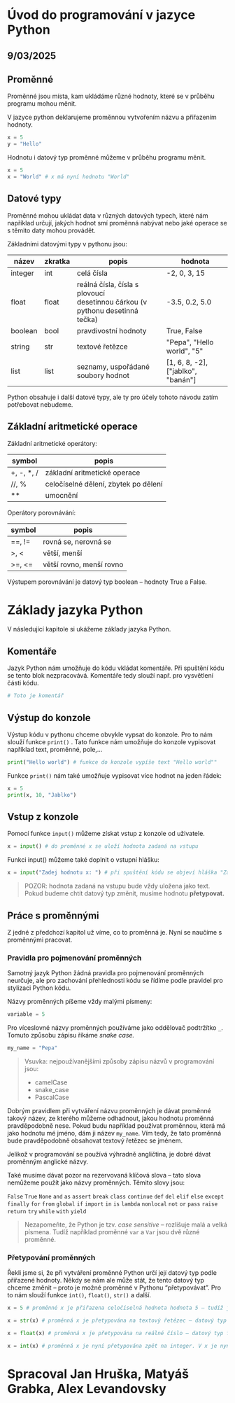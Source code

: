 # Úvod do programování v jazyce Python

## 9/03/2025

## Proměnné

Proměnné jsou místa, kam ukládáme různé hodnoty, které se v průběhu programu mohou měnit.

V jazyce python deklarujeme proměnnou vytvořením názvu a přiřazením hodnoty.

```python
x = 5 
y = "Hello"
```

Hodnotu i datový typ proměnné můžeme v průběhu programu měnit.

```python
x = 5 
x = "World" # x má nyní hodnotu "World"
```

## Datové typy

Proměnné mohou ukládat data v různých datových typech, které nám například určují, jakých hodnot smí proměnná nabývat nebo jaké operace se s těmito daty mohou provádět.

Základními datovými typy v pythonu jsou:

| název | zkratka | popis | hodnota |
| --- | --- | --- | --- |
| integer | int | celá čísla | -2, 0, 3, 15 |
| float | float | reálná čísla, čísla s plovoucí <br> desetinnou čárkou (v pythonu desetinná tečka) | -3.5, 0.2, 5.0 |
| boolean | bool | pravdivostní hodnoty | True, False |
| string | str | textové řetězce | "Pepa", "Hello world", "5" |
| list | list | seznamy, uspořádané soubory hodnot | [1, 6, 8, -2], ["jablko", "banán"] |

Python obsahuje i další datové typy, ale ty pro účely tohoto návodu zatím potřebovat nebudeme.

## Základní aritmetické operace

Základní aritmetické operátory:

| symbol | popis |
| --- | --- |
| +, -, *, / | základní aritmetické operace |
| //, % | celočíselné dělení, zbytek po dělení |
| ** | umocnění |

Operátory porovnávání:

| symbol | popis |
| --- | --- |
| ==, != | rovná se, nerovná se |
| >, < | větší, menší |
| >=, <= | větší rovno, menší rovno |

Výstupem porovnávání je datový typ boolean – hodnoty True a False.

# Základy jazyka Python

V následující kapitole si ukážeme základy jazyka Python.

## Komentáře

Jazyk Python nám umožňuje do kódu vkládat komentáře. Při spuštění kódu se tento blok nezpracovává. Komentáře tedy slouží např. pro vysvětlení části kódu.

  

```python
# Toto je komentář
```

## Výstup do konzole

Výstup kódu v pythonu chceme obvykle vypsat do konzole. Pro to nám slouží funkce `print()` . Tato funkce nám umožňuje do konzole vypisovat například text, proměnné, pole,…

```python
print("Hello world") # funkce do konzole vypíše text "Hello world""
```

Funkce `print()` nám také umožňuje vypisovat více hodnot na jeden řádek:

```python
x = 5
print(x, 10, "Jablko")
```

## Vstup z konzole

Pomocí funkce `input()` můžeme získat vstup z konzole od uživatele.

```python
x = input() # do proměnné x se uloží hodnota zadaná na vstupu
```

Funkci input() můžeme také doplnit o vstupní hlášku:

```python
x = input("Zadej hodnotu x: ") # při spuštění kódu se objeví hláška "Zadej hodnotu x: "
```

> POZOR: hodnota zadaná na vstupu bude vždy uložena jako text. Pokud budeme chtít datový typ změnit, musíme hodnotu **přetypovat.**
> 

## Práce s proměnnými

Z jedné z předchozí kapitol už víme, co to proměnná je. Nyní se naučíme s proměnnými pracovat.

### Pravidla pro pojmenování proměnných

Samotný jazyk Python žádná pravidla pro pojmenování proměnných neurčuje, ale pro zachování přehlednosti kódu se řídíme podle pravidel pro stylizaci Python kódu.

Názvy proměnných píšeme vždy malými písmeny:

```python
variable = 5
```

Pro víceslovné názvy proměnných používáme jako oddělovač podtržítko `_`. Tomuto způsobu zápisu říkáme *snake case.*

```python
my_name = "Pepa"
```

> Vsuvka: nejpoužívanějšími způsoby zápisu názvů v programování jsou:
> 
> - camelCase
> - snake_case
> - PascalCase

Dobrým pravidlem při vytváření názvu proměnných je dávat proměnné takový název, ze kterého můžeme odhadnout, jakou hodnotu proměnná pravděpodobně nese. Pokud budu například používat proměnnou, která má jako hodnotu mé jméno, dám ji název `my_name`. Vím tedy, že tato proměnná bude pravděpodobně obsahovat textový řetězec se jménem.

Jelikož v programování se používá výhradně angličtina, je dobré dávat proměnným anglické názvy.

Také musíme dávat pozor na rezervovaná klíčová slova – tato slova nemůžeme použít jako názvy proměnných. Těmito slovy jsou: 

`False` `True` `None` `and` `as` `assert` `break` `class` `continue` `def` `del` `elif` `else` `except` `finally` `for` `from` `global` `if` `import` `in` `is` `lambda` `nonlocal` `not` `or` `pass` `raise` `return` `try` `while` `with` `yield`

> Nezapomeňte, že Python je tzv. *case sensitive –* rozlišuje malá a velká písmena. Tudíž například proměnné `var` a `Var` jsou dvě různé proměnné.
> 

### Přetypování proměnných

Řekli jsme si, že při vytváření proměnné Python určí její datový typ podle přiřazené hodnoty. Někdy se nám ale může stát, že tento datový typ chceme změnit – proto je možné proměnné v Pythonu “přetypovávat”. Pro to nám slouží funkce `int()`, `float()`, `str()` a další.

```python
x = 5 # proměnné x je přiřazena celočíselná hodnota hodnota 5 – tudíž je datový typ integer

x = str(x) # proměnná x je přetypována na textový řetězec – datový typ string. V x je nyní uložena hodnota "5"

x = float(x) # proměnná x je přetypována na reálné číslo – datový typ float. V x je nyní uložena hodnota 5.0

x = int(x) # proměnná x je nyní přetypována zpět na integer. V x je nyní uložena hodnota 5
```
# Spracoval Jan Hruška, Matyáš Grabka, Alex Levandovsky


